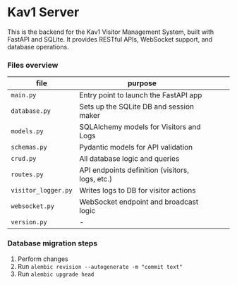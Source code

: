 # Kav1 Server

This is the backend for the Kav1 Visitor Management System, built with FastAPI and SQLite.
It provides RESTful APIs, WebSocket support, and database operations.

### Files overview

| file              	| purpose                                         	|   	|   	|   	|
|-------------------	|-------------------------------------------------	|---	|---	|---	|
| `main.py`           	| Entry point to launch the FastAPI app           	|   	|   	|   	|
| `database.py`       	| Sets up the SQLite DB and session maker         	|   	|   	|   	|
| `models.py`         	| SQLAlchemy models for Visitors and Logs         	|   	|   	|   	|
| `schemas.py`        	| Pydantic models for API validation              	|   	|   	|   	|
| `crud.py`           	| All database logic and queries                  	|   	|   	|   	|
| `routes.py`         	| API endpoints definition (visitors, logs, etc.) 	|   	|   	|   	|
| `visitor_logger.py` 	| Writes logs to DB for visitor actions           	|   	|   	|   	|
| `websocket.py`      	| WebSocket endpoint and broadcast logic          	|   	|   	|   	|
| `version.py`        	| -                                               	|   	|   	|   	|

### Database migration steps

1. Perform changes
2. Run ``alembic revision --autogenerate -m "commit text"``
3. Run ``alembic upgrade head``

